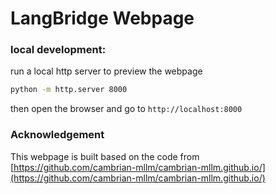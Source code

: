 # LangBridge Webpage

### local development:
run a local http server to preview the webpage
```bash
python -m http.server 8000
```
then open the browser and go to `http://localhost:8000`


### Acknowledgement

This webpage is built based on the code from [https://github.com/cambrian-mllm/cambrian-mllm.github.io/](https://github.com/cambrian-mllm/cambrian-mllm.github.io/)